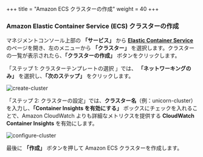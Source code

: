 +++
title = "Amazon ECS クラスターの作成"
weight = 40
+++


### Amazon Elastic Container Service (ECS) クラスターの作成

マネジメントコンソール上部の **「サービス」** から **<a href="https://console.aws.amazon.com/ecs/home?region=us-west-2" target="_blank" rel="noopener noreferrer">Elastic Container Service</a>** のページを開き、左のメニューから **「クラスター」** を選択します。クラスターの一覧が表示されたら、**「クラスターの作成」** ボタンをクリックします。

「ステップ 1: クラスターテンプレートの選択 」では、 **「ネットワーキングのみ」** を選択し、**「次のステップ」** をクリックします。

![create-cluster](/ecs/create-cluster.ja.png)

「ステップ 2: クラスターの設定」では、**クラスター名**（例：unicorn-cluster）を入力し、**「Container Insights を有効にする」** ボックスにチェックを入れることで、Amazon CloudWatch よりも詳細なメトリクスを提供する **CloudWatch Container Insights** を有効にします。

![configure-cluster](/ecs/configure-cluster.ja.png)

最後に **「作成」** ボタンを押して Amazon ECS クラスターを作成します。
